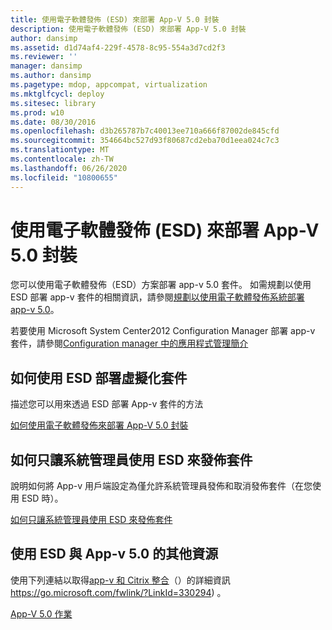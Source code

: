 ```yaml
---
title: 使用電子軟體發佈 (ESD) 來部署 App-V 5.0 封裝
description: 使用電子軟體發佈 (ESD) 來部署 App-V 5.0 封裝
author: dansimp
ms.assetid: d1d74af4-229f-4578-8c95-554a3d7cd2f3
ms.reviewer: ''
manager: dansimp
ms.author: dansimp
ms.pagetype: mdop, appcompat, virtualization
ms.mktglfcycl: deploy
ms.sitesec: library
ms.prod: w10
ms.date: 08/30/2016
ms.openlocfilehash: d3b265787b7c40013ee710a666f87002de845cfd
ms.sourcegitcommit: 354664bc527d93f80687cd2eba70d1eea024c7c3
ms.translationtype: MT
ms.contentlocale: zh-TW
ms.lasthandoff: 06/26/2020
ms.locfileid: "10800655"
---
```

# 使用電子軟體發佈 (ESD) 來部署 App-V 5.0 封裝


您可以使用電子軟體發佈（ESD）方案部署 app-v 5.0 套件。 如需規劃以使用 ESD 部署 app-v 套件的相關資訊，請參閱[規劃以使用電子軟體發佈系統部署 app-v 5.0](planning-to-deploy-app-v-50-with-an-electronic-software-distribution-system.md)。

若要使用 Microsoft System Center2012 Configuration Manager 部署 app-v 套件，請參閱[Configuration manager 中的應用程式管理簡介](https://go.microsoft.com/fwlink/?LinkId=281816)

## 如何使用 ESD 部署虛擬化套件


描述您可以用來透過 ESD 部署 App-v 套件的方法

[如何使用電子軟體發佈來部署 App-V 5.0 封裝](how-to-deploy-app-v-50-packages-using-electronic-software-distribution.md)

## 如何只讓系統管理員使用 ESD 來發佈套件


說明如何將 App-v 用戶端設定為僅允許系統管理員發佈和取消發佈套件（在您使用 ESD 時）。

[如何只讓系統管理員使用 ESD 來發佈套件](how-to-enable-only-administrators-to-publish-packages-by-using-an-esd.md)






## 使用 ESD 與 App-v 5.0 的其他資源


使用下列連結以取得[app-v 和 Citrix 整合](https://go.microsoft.com/fwlink/?LinkId=330294 )（）的詳細資訊 https://go.microsoft.com/fwlink/?LinkId=330294) 。

[App-V 5.0 作業](operations-for-app-v-50.md)

 

 





